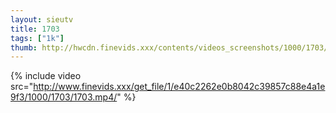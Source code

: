 ```yaml
--- 
layout: sieutv
title: 1703
tags: ["1k"]
thumb: http://hwcdn.finevids.xxx/contents/videos_screenshots/1000/1703/preview.mp4.jpg
---
```

{% include video src="http://www.finevids.xxx/get_file/1/e40c2262e0b8042c39857c88e4a1e9f3/1000/1703/1703.mp4/" %} 
